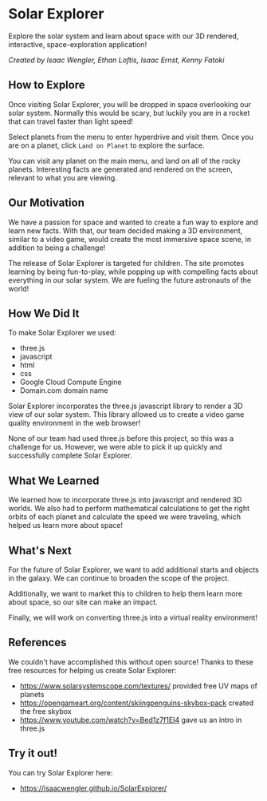 <!-- @format -->

# Solar Explorer

Explore the solar system and learn about space with our 3D rendered, interactive, space-exploration application!

_Created by Isaac Wengler, Ethan Loftis, Isaac Ernst, Kenny Fatoki_

## How to Explore

Once visiting Solar Explorer, you will be dropped in space overlooking our solar system. Normally this would be scary, but luckily you are in a rocket that can travel faster than light speed!

Select planets from the menu to enter hyperdrive and visit them. Once you are on a planet, click `Land on Planet` to explore the surface.

You can visit any planet on the main menu, and land on all of the rocky planets. Interesting facts are generated and rendered on the screen, relevant to what you are viewing.

## Our Motivation

We have a passion for space and wanted to create a fun way to explore and learn new facts. With that, our team decided making a 3D environment, similar to a video game, would create the most immersive space scene, in addition to being a challenge!

The release of Solar Explorer is targeted for children. The site promotes learning by being fun-to-play, while popping up with compelling facts about everything in our solar system. We are fueling the future astronauts of the world!

## How We Did It

To make Solar Explorer we used:

-   three.js
-   javascript
-   html
-   css
-   Google Cloud Compute Engine
-   Domain.com domain name

Solar Explorer incorporates the three.js javascript library to render a 3D view of our solar system. This library allowed us to create a video game quality environment in the web browser!

None of our team had used three.js before this project, so this was a challenge for us. However, we were able to pick it up quickly and successfully complete Solar Explorer.

## What We Learned

We learned how to incorporate three.js into javascript and rendered 3D worlds. We also had to perform mathematical calculations to get the right orbits of each planet and calculate the speed we were traveling, which helped us learn more about space!

## What's Next

For the future of Solar Explorer, we want to add additional starts and objects in the galaxy. We can continue to broaden the scope of the project.

Additionally, we want to market this to children to help them learn more about space, so our site can make an impact.

Finally, we will work on converting three.js into a virtual reality environment!

## References

We couldn't have accomplished this without open source!
Thanks to these free resources for helping us create Solar Explorer:

-   https://www.solarsystemscope.com/textures/ provided free UV maps of planets
-   https://opengameart.org/content/skiingpenguins-skybox-pack created the free skybox
-   https://www.youtube.com/watch?v=Bed1z7f1EI4 gave us an intro in three.js

## Try it out!

You can try Solar Explorer here:

-   https://isaacwengler.github.io/SolarExplorer/

